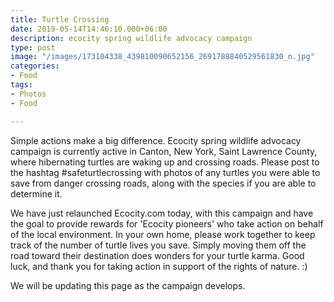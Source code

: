 ```yaml
---
title: Turtle Crossing
date: 2019-05-14T14:46:10.000+06:00
description: ecocity spring wildlife advocacy campaign
type: post
image: "/images/173104338_439810090652156_2691788840529561830_n.jpg"
categories:
- Food
tags:
- Photos
- Food

---
```

Simple actions make a big difference.  Ecocity spring wildlife advocacy campaign is currently active in Canton, New York, Saint Lawrence County, where hibernating turtles are waking up and crossing roads.  Please post to the hashtag #safeturtlecrossing with photos of any turtles you were able to save from danger crossing roads, along with the species if you are able to determine it.  

We have just relaunched Ecocity.com today, with this campaign and have the goal to provide rewards for 'Ecocity pioneers' who take action on behalf of the local environment.  In your own home, please work together to keep track of the number of turtle lives you save.  Simply moving them off the road toward their destination does wonders for your turtle karma.  Good luck, and thank you for taking action in support of the rights of nature. :)

We will be updating this page as the campaign develops.